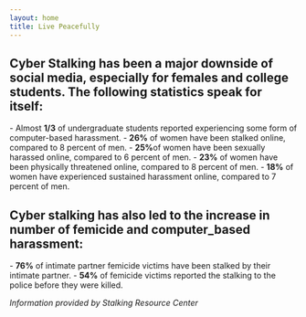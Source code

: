 ```yaml
---
layout: home
title: Live Peacefully
---
```


<h2>Cyber Stalking has been a major downside of social media, especially for females and college students. The following statistics speak for itself:</h2>
- Almost <strong>1/3</strong> of undergraduate students reported experiencing some form of computer-based harassment.
- <strong>26%</strong> of women have been stalked online, compared to 8 percent of men.
- <strong>25%</strong>of women have been sexually harassed online, compared to 6 percent of men.
- <strong>23%</strong> of women have been physically threatened online, compared to 8 percent of men.
- <strong>18%</strong> of women have experienced sustained harassment online, compared to 7 percent of men.

<h2>Cyber stalking has also led to the increase in number of femicide and computer_based harassment:</h2>
- <strong>76%</strong> of intimate partner femicide victims have been stalked by their intimate partner.
- <strong>54%</strong> of femicide victims reported the stalking to the police before they were killed.

<em>Information provided by Stalking Resource Center</em>
